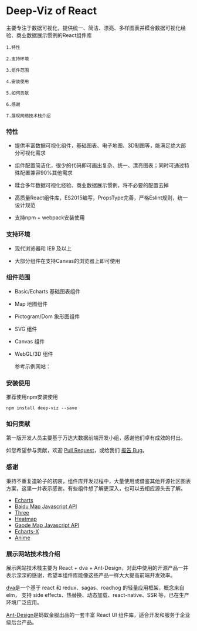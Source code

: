 # Deep-Viz of React

主要专注于数据可视化，提供统一、简洁、漂亮、多样图表并糅合数据可视化经验、商业数据展示惯例的React组件库

~~~
1.特性

2.支持环境

3.组件范围

4.安装使用

5.如何贡献

6.感谢

7.展现网络技术栈介绍
~~~

### 特性

- 提供丰富数据可视化组件，基础图表、电子地图、3D制图等，能满足绝大部分可视化需求


- 组件配置简洁化，很少的代码即可画出复杂、统一、漂亮图表；同时可通过特殊配置兼容90%其他需求


- 糅合多年数据可视化经验、商业数据展示惯例，将不必要的配置去掉


- 高质量React组件库，ES2015编写，PropsType完善，严格Eslint规则，统一设计规范


- 支持npm + webpack安装使用

### 支持环境

- 现代浏览器和 IE9 及以上


- 大部分组件在支持Canvas的浏览器上即可使用

### 组件范围

- Basic/Echarts 基础图表组件


- Map 地图组件


- Pictogram/Dom 象形图组件


- SVG 组件


- Canvas 组件


- WebGL/3D 组件

  参考示例网站：

### 安装使用

推荐使用npm安装使用

```shell
npm install deep-viz --save
```

### 如何贡献

第一版开发人员主要基于万达大数据前端开发小组，感谢他们卓有成效的付出。

如您希望参与贡献，欢迎 [Pull Request](https://github.com/ludejun/Deep-Viz/pulls)，或给我们 [报告 Bug](https://github.com/ludejun/Deep-Viz/issues)。

### 感谢

秉持不重复造轮子的初衷，组件库开发过程中，大量使用或借鉴其他开源社区图表方案，这里一并表示感谢。有些组件想了解更深入，也可以去相应源头去了解。

- [Echarts](http://echarts.baidu.com/)
- [Baidu Map Javascript API](http://lbsyun.baidu.com/index.php?title=jspopular)
- [Three](https://threejs.org/)
- [Heatmap](https://github.com/pa7/heatmap.js)
- [Gaode Map Javascript API](http://lbs.amap.com/api/javascript-api/summary/)
- [Echarts-X](http://echarts.baidu.com/echarts2/x/doc/index.html)
- [Anime](http://anime-js.com/)

### 展示网站技术栈介绍

展示网站技术栈主要为 React + dva + Ant-Design，对此中使用的开源产品一并表示深深的感谢，希望本组件库能像这些产品一样大大提高前端开发效率。

[dva](https://github.com/dvajs/dva)是一个基于 react 和 redux、sagas、roadhog 的轻量应用框架，概念来自 elm， 支持 side effects、热替换、动态加载、react-native、SSR 等，已在生产环境广泛应用。

[Ant-Design](https://github.com/ant-design/ant-design)是蚂蚁金服出品的一套丰富 React UI 组件库，适合开发和服务于企业级后台产品。
